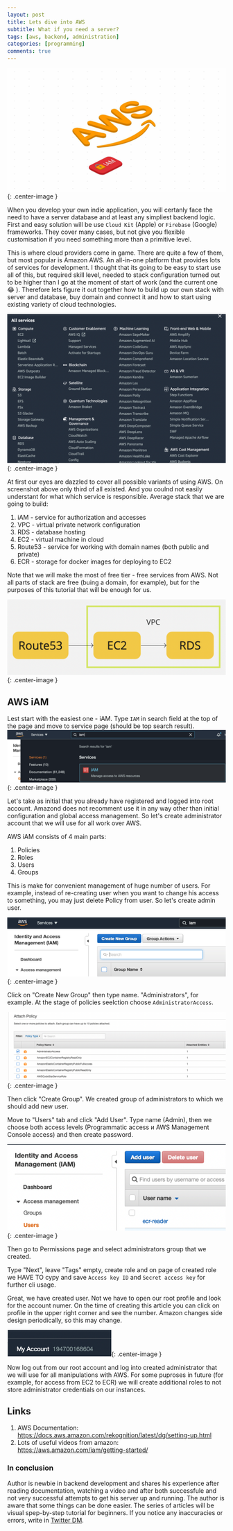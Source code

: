 ```yaml
---
layout: post
title: Lets dive into AWS
subtitle: What if you need a server?
tags: [aws, backend, administration]
categories: [programming]
comments: true
---
```


![AWS Header](/img/2021-03/aws_iam/header_image.jpg){: .center-image }

When you develop your own indie application, you will certanly face the need to have a server database and at least any simpliest backend logic. First and easy solution will be use `Cloud Kit` (Apple) or `Firebase` (Google) frameworks. They cover many cases, but not give you flexible customisation if you need something more than a primitive level.

This is where cloud providers come in game. There are quite a few of them, but most popular is Amazon AWS. An all-in-one platform that provides lots of services for development. I thought that its going to be easy to start use all of this, but required skill level, needed to stack configuration turned out to be higher than I go at the moment of start of work (and the current one 😂 ). Therefore lets figure it out together how to build up our own stack with server and database, buy domain and connect it and how to start using existing variety of cloud technologies. 

![AWS Services](/img/2021-03/aws_iam/aws_services.png){: .center-image }

At first our eyes are dazzled to cover all possible variants of using AWS. On screenshot above only third of all existed. And you coulnd not easily understant  for what which service is responsible. Average stack that we are going to build:
1. iAM - service for authorization and accesses
2. VPC - virtual private network configuration
3. RDS - database hosting
4. EC2 - virtual machine in cloud
5. Route53 - service for working with domain names (both public and private)
6. ECR - storage for docker images for deploying to EC2

Note that we will make the most of free tier - free services from AWS. Not all parts of stack are free (buing a domain, for example), but for the purposes of this tutorial that will be enough for us.

![Stack visualisation](/img/2021-03/aws_iam/stack_diagram.png){: .center-image }

## AWS iAM

Lest start with the easiest one - iAM. Type `IAM` in search field at the top of the page and move to service page (should be top search result).
![IAM Selection](/img/2021-03/aws_iam/iam_selection.png){: .center-image }

Let's take as initial that you already have registered and logged into root account. Amazond does not recomment use it in any way other than initial configuration and global access management. So let's create administrator account that we will use for all work over AWS.

AWS iAM consists of 4 main parts:
1. Policies
2. Roles
3. Users
4. Groups

This is make for convenient management of huge number of users. For example, instead of re-creating user when you want to change his access to something, you may just delete Policy from user. So let's create admin user.

![IAM Groups](/img/2021-03/aws_iam/group_tab.png){: .center-image }

Click on "Create New Group" then type name. "Administrators", for example. At the stage of policies seelction choose `AdministratorAccess`.

![IAM Admin access](/img/2021-03/aws_iam/admin_access.png){: .center-image }

Then click "Create Group". We created group of administrators to which we should add new user.

Move to "Users" tab and click "Add User". Type name (Admin), then we choose both access levels (Programmatic access и AWS Management Console access) and then create password.

![IAM Create user](/img/2021-03/aws_iam/add_user.png){: .center-image }

Then go to Permissions page and select administrators group that we created.

Type "Next", leave "Tags" empty, create role and on page of created role we HAVE TO cypy and save `Access key ID` and `Secret access key` for further cli usage.

Great, we have created user. Not we have to open our root profile and look for the account numer. On the time of creating this article you can click on profile in the upper right corner and see the number. Amazon changes side design periodically, so this may change.

![IAM Create user](/img/2021-03/aws_iam/account_number.png){: .center-image }

Now log out from our root account and log into created administrator that we will use for all manipulations with AWS.
For some puproses in future (for example, for access from EC2 to ECR) we will create additional roles to not store administrator credentials on our instances.

## Links

1. AWS Documentation: https://docs.aws.amazon.com/rekognition/latest/dg/setting-up.html
2. Lots of useful videos from amazon: https://aws.amazon.com/iam/getting-started/

### In conclusion
Author is newbie in backend development and shares his experience after reading documentation, watching a video and after both successfule and not very successful attempts to get his server up and running. The author is aware that some things can be done easier. The series of articles will be visual spep-by-step tutorial for beginners. If you notice any inaccuracies or errors, write in [Twitter DM](https://twitter.com/NikitkaPa).